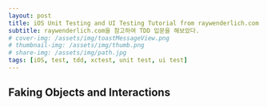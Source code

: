 ```yaml
---
layout: post
title: iOS Unit Testing and UI Testing Tutorial from raywenderlich.com PT.2
subtitle: raywenderlich.com을 참고하여 TDD 입문을 해보았다.
# cover-img: /assets/img/toastMessageView.png
# thumbnail-img: /assets/img/thumb.png
# share-img: /assets/img/path.jpg
tags: [iOS, test, tdd, xctest, unit test, ui test]
---
```


## Faking Objects and Interactions